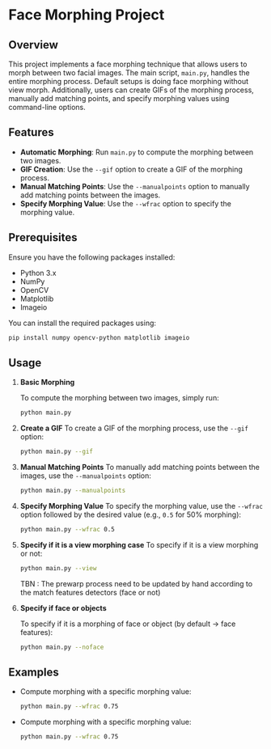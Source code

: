 # Face Morphing Project

## Overview

This project implements a face morphing technique that allows users to morph between two facial images. The main script, `main.py`, handles the entire morphing process. Default setups is doing face morphing without view morph. Additionally, users can create GIFs of the morphing process, manually add matching points, and specify morphing values using command-line options.

## Features

- **Automatic Morphing**: Run `main.py` to compute the morphing between two images.
- **GIF Creation**: Use the `--gif` option to create a GIF of the morphing process.
- **Manual Matching Points**: Use the `--manualpoints` option to manually add matching points between the images.
- **Specify Morphing Value**: Use the `--wfrac` option to specify the morphing value.

## Prerequisites

Ensure you have the following packages installed:
- Python 3.x
- NumPy
- OpenCV
- Matplotlib
- Imageio

You can install the required packages using:
```sh
pip install numpy opencv-python matplotlib imageio 
```

## Usage

1. **Basic Morphing**

   To compute the morphing between two images, simply run:
   ```sh
   python main.py
   ```

2. **Create a GIF**
   To create a GIF of the morphing process, use the `--gif` option:
   ```sh
   python main.py --gif
   ```

3. **Manual Matching Points**
   To manually add matching points between the images, use the `--manualpoints` option:
   ```sh
   python main.py --manualpoints
   ```

4. **Specify Morphing Value**
   To specify the morphing value, use the `--wfrac` option followed by the desired value (e.g., `0.5` for 50% morphing):
   ```sh
   python main.py --wfrac 0.5
   ```
5. **Specify if it is a view morphing case**
   To specify if it is a view morphing or not:
	```sh
   python main.py --view
   ```
   TBN : The prewarp process need to be updated by hand according to the match features detectors (face or not)

6. **Specify  if face or objects**

   To specify if it is a morphing of face or object (by default -> face features):
	```sh
   python main.py --noface
   ```

## Examples

- Compute morphing with a specific morphing value:
  ```sh
  python main.py --wfrac 0.75 
  ```
- Compute morphing with a specific morphing value:
  ```sh
  python main.py --wfrac 0.75 
  ```  